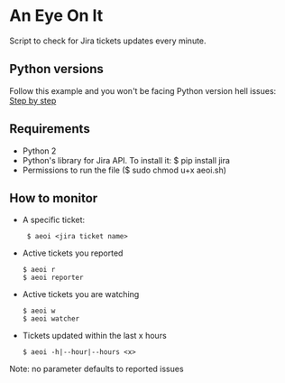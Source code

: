 # An Eye On It
Script to check for Jira tickets updates every minute.

## Python versions
Follow this example and you won't be facing Python version hell issues:
[Step by step](https://github.com/l4nner/aeoi/blob/master/Step-by-step.txt)

## Requirements
- Python 2
- Python's library for Jira API. To install it: $ pip install jira
- Permissions to run the file ($ sudo chmod u+x aeoi.sh)

## How to monitor

* A specific ticket:

       $ aeoi <jira ticket name>
* Active tickets you reported

      $ aeoi r
      $ aeoi reporter
* Active tickets you are watching
      
      $ aeoi w
      $ aeoi watcher
      
* Tickets updated within the last x hours
      
      $ aeoi -h|--hour|--hours <x>
      
Note: no parameter defaults to reported issues
